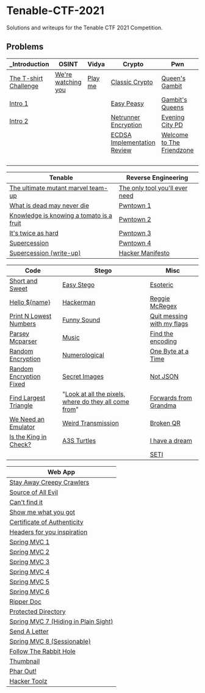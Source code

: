 # Tenable-CTF-2021
Solutions and writeups for the Tenable CTF 2021 Competition.

## Problems

|       _Introduction       |         OSINT          |    Vidya    |             Crypto              |              Pwn              |         Forensics         |
|---------------------------|------------------------|-------------|---------------------------------|-------------------------------|---------------------------|
| [The T-shirt Challenge]() | [We're watching you]() | [Play me]() | [Classic Crypto]()              | [Queen's Gambit]()            | [H4ck3R_m4n exp0sed! 1]() |
| [Intro 1]()               |                        |             | [Easy Peasy]()                  | [Gambit's Queens]()           | [H4ck3R_m4n exp0sed! 2]() |
| [Intro 2]()               |                        |             | [Netrunner Encryption]()        | [Evening City PD]()           | [H4ck3R_m4n exp0sed! 3]() |
|                           |                        |             | [ECDSA Implementation Review]() | [Welcome to The Friendzone]() | [Cat Taps]()              |
|                           |                        |             |                                 |                               | [Fix Me]()                |

|                   Tenable                    |        Reverse Engineering         |
|----------------------------------------------|------------------------------------|
| [The ultimate mutant marvel team-up]()       | [The only tool you'll ever need]() |
| [What is dead may never die]()               | [Pwntown 1]()                      |
| [Knowledge is knowing a tomato is a fruit]() | [Pwntown 2]()                      |
| [It's twice as hard]()                       | [Pwntown 3]()                      |
| [Supercession]()                             | [Pwntown 4]()                      |
| [Supercession (write-up)]()                  | [Hacker Manifesto]()               |


|            Code             |                          Stego                            |              Misc              |
|-----------------------------|-----------------------------------------------------------|--------------------------------|
| [Short and Sweet]()         | [Easy Stego]()                                            | [Esoteric]()                   |
| [Hello ${name}]()           | [Hackerman]()                                             | [Reggie McRegex]()             |
| [Print N Lowest Numbers]()  | [Funny Sound]()                                           | [Quit messing with my flags]() |
| [Parsey Mcparser]()         | [Music]()                                                 | [Find the encoding]()          |
| [Random Encryption]()       | [Numerological]()                                         | [One Byte at a Time]()         |
| [Random Encryption Fixed]() | [Secret Images]()                                         | [Not JSON]()                   |
| [Find Largest Triangle]()   | "[Look at all the pixels, where do they all come from]()" | [Forwards from Grandma]()      |
| [We Need an Emulator]()     | [Weird Transmission]()                                    | [Broken QR]()                  |
| [Is the King in Check?]()   | [A3S Turtles]()                                           | [I have a dream]()             |
|                             |                                                           | [SETI]()                       |


|                 Web App                  |
|------------------------------------------|
| [Stay Away Creepy Crawlers]()            |
| [Source of All Evil]()                   |
| [Can't find it]()                        |
| [Show me what you got]()                 |
| [Certificate of Authenticity]()          |
| [Headers for you inspiration]()          |
| [Spring MVC 1]()                         |
| [Spring MVC 2]()                         |
| [Spring MVC 3]()                         |
| [Spring MVC 4]()                         |
| [Spring MVC 5]()                         |
| [Spring MVC 6]()                         |
| [Ripper Doc]()                           |
| [Protected Directory]()                  |
| [Spring MVC 7 (Hiding in Plain Sight)]() |
| [Send A Letter]()                        |
| [Spring MVC 8 (Sessionable)]()           |
| [Follow The Rabbit Hole]()               |
| [Thumbnail]()                            |
| [Phar Out!]()                            |
| [Hacker Toolz]()                         |
